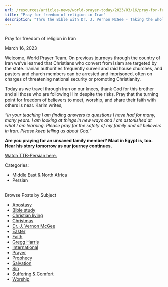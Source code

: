 ```yaml
---
url: /resources/articles-news/world-prayer-today/2023/03/16/pray-for-freedom-of-religion-in-iran
title: "Pray for freedom of religion in Iran"
description: "Thru the Bible with Dr. J. Vernon McGee - Taking the whole Word to the whole world"
---
```







## 
 Pray for freedom of religion in Iran


March 16, 2023
![]()




Welcome, World Prayer Team. On previous journeys through the country of Iran we’ve learned that Christians who convert from Islam are targeted by the state. Iranian authorities frequently surveil and raid house churches, and pastors and church members can be arrested and imprisoned, often on charges of threatening national security or promoting Christianity.

Today as we travel through Iran on our knees, thank God for this brother and all those who are following Him despite the risks. Pray that the turning point for freedom of believers to meet, worship, and share their faith with others is near. Karim writes,

*“In your teaching I am finding answers to questions I have had for many, many years. I am looking at things in new ways and I am astonished at what I am learning. Please pray for the safety of my family and all believers in Iran. Please keep telling us about God.”*

**Are you praying for an unsaved family member? Maat in Egypt is, too. Hear his story tomorrow as our journey continues.**

[Watch TTB-Persian here.](https://tamameketab.com/)



Categories: 


* Middle East & North Africa
* Persian









## 
 Browse Posts by Subject


* [Apostasy](/resources/articles-news/-in-tags/tags/Apostasy)
* [Bible study](/resources/articles-news/-in-tags/tags/Bible-study)
* [Christian living](/resources/articles-news/-in-tags/tags/Christian-living)
* [Christmas](/resources/articles-news/-in-tags/tags/Christmas)
* [Dr. J. Vernon McGee](/resources/articles-news/-in-tags/tags/Dr-J-Vernon-McGee)
* [Easter](/resources/articles-news/-in-tags/tags/easter)
* [Faith](/resources/articles-news/-in-tags/tags/Faith)
* [Gregg Harris](/resources/articles-news/-in-tags/tags/Gregg-Harris)
* [International](/resources/articles-news/-in-tags/tags/International)
* [Prayer](/resources/articles-news/-in-tags/tags/prayer)
* [Prophecy](/resources/articles-news/-in-tags/tags/Prophecy)
* [Salvation](/resources/articles-news/-in-tags/tags/Salvation)
* [Sin](/resources/articles-news/-in-tags/tags/sin)
* [Suffering & Comfort](/resources/articles-news/-in-tags/tags/Suffering-Comfort)
* [Worship](/resources/articles-news/-in-tags/tags/worship)






